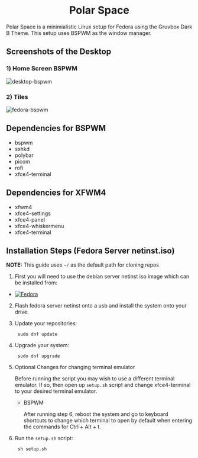 <h1 align="center">Polar Space</h1>

Polar Space is a minimialistic Linux setup for Fedora using the Gruvbox Dark B Theme. This setup uses BSPWM as the window manager.

## Screenshots of the Desktop
### 1) Home Screen BSPWM
![desktop-bspwm](https://github.com/TvDragon/fedora-setup/assets/67213501/f4a9847e-49a5-4268-935c-0fcb2bfd3c9c)

### 2) Tiles
![fedora-bspwm](https://github.com/TvDragon/fedora-setup/assets/67213501/b99db80d-7d82-4350-9db5-4901d71ccbc7)

## Dependencies for BSPWM
- bspwm
- sxhkd
- polybar
- picom
- rofi
- xfce4-terminal

## Dependencies for XFWM4
- xfwm4
- xfce4-settings
- xfce4-panel
- xfce4-whiskermenu
- xfce4-terminal

## Installation Steps (Fedora Server netinst.iso)
**NOTE:** This guide uses ``~/`` as the default path for cloning repos

1. First you will need to use the debian server netinst iso image which can be installed from:

* [![Fedora][fedora]][Fedora-url]

2. Flash fedora server netinst onto a usb and install the system onto your drive.
3. Update your repositories:

		sudo dnf update
4. Upgrade your system:

		sudo dnf upgrade
5. Optional Changes for changing terminal emulator

	Before running the script you may wish to use a different terminal emulator. If so, then open up ``setup.sh`` script and change xfce4-terminal to your desired terminal emulator.

	- BSPWM

		After running step 6, reboot the system and go to keyboard shortcuts to change which terminal to open by default when entering the commands for Ctrl + Alt + t.
6. Run the ``setup.sh`` script:

		sh setup.sh

[fedora]: https://img.shields.io/badge/Fedora-FFFFFF?style=for-the-badge&logo=fedora&logoColor=#51A2DA
[Fedora-url]: https://fedoraproject.org/server/download
